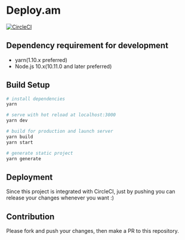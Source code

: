 # Deploy.am

[![CircleCI](https://img.shields.io/circleci/project/github/RedSparr0w/node-csgo-parser.svg)](https://circleci.com/gh/deploy-am/deploy.am)

## Dependency requirement for development
- yarn(1.10.x preferred)
- Node.js 10.x(10.11.0 and later preferred)

## Build Setup

``` bash
# install dependencies
yarn

# serve with hot reload at localhost:3000
yarn dev

# build for production and launch server
yarn build
yarn start

# generate static project
yarn generate
```

## Deployment

Since this project is integrated with CircleCI, just by pushing you can release your changes whenever you want :)

## Contribution

Please fork and push your changes, then make a PR to this repository.

